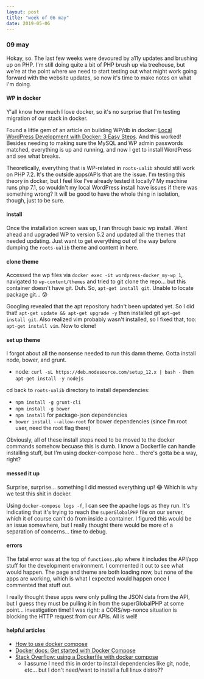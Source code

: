 ```yaml
---
layout: post
title: "week of 06 may"
date: 2019-05-06
---
```


### 09 may

Hokay, so. The last few weeks were devoured by a11y updates and brushing up on PHP. I'm still doing quite a bit of PHP brush up via treehouse, but we're at the point where we need to start testing out what might work going forward with the website updates, so now it's time to make notes on what I'm doing.

#### WP in docker

Y'all know how much I love docker, so it's no surprise that I'm testing migration of our stack in docker.

Found a little gem of an article on building WP/db in docker: [Local WordPress Development with Docker: 3 Easy Steps](https://medium.com/@tatemz/local-wordpress-development-with-docker-3-easy-steps-a7c375366b9). And this worked! Besides needing to making sure the MySQL and WP admin passwords matched, everything is up and running, and now I get to install WordPress and see what breaks. 

Theoretically, everything that is WP-related in `roots-ualib` should still work on PHP 7.2. It's the outside apps/APIs that are the issue. I'm testing this theory in docker, but I feel like I've already tested it locally? My machine runs php 7.1, so wouldn't my local WordPress install have issues if there was something wrong? It will be good to have the whole thing in isolation, though, just to be sure.

#### install

Once the installation screen was up, I ran through basic wp install. Went ahead and upgraded WP to version 5.2 and updated all the themes that needed updating. Just want to get everything out of the way before dumping the `roots-ualib` theme and content in here.

#### clone theme

Accessed the wp files via `docker exec -it wordpress-docker_my-wp_1`, navigated to `wp-content/themes` and tried to git clone the repo... but this container doesn't have git. Duh. So, `apt-get install git`. Unable to locate package git... :cold_sweat: 

Googling revealed that the apt repository hadn't been updated yet. So I did that! `apt-get update && apt-get upgrade -y` then installed git `apt-get install git`. Also realized vim probably wasn't installed, so I fixed that, too: `apt-get install vim`. Now to clone! 

#### set up theme

I forgot about all the nonsense needed to run this damn theme. Gotta install node, bower, and grunt.

- node: `curl -sL https://deb.nodesource.com/setup_12.x | bash -` then `apt-get install -y nodejs`

cd back to `roots-ualib` directory to install dependencies:

- `npm install -g grunt-cli`
- `npm install -g bower`
- `npm install` for package-json dependencies
- `bower install --allow-root` for bower dependencies (since I'm root user, need the root flag there)

Obviously, all of these install steps need to be moved to the docker commands somehow becuase this is dumb. I know a Dockerfile can handle installing stuff, but I'm using docker-compose here... there's gotta be a way, right?

#### messed it up

Surprise, surprise... something I did messed everything up! :joy: Which is why we test this shit in docker. 

Using `docker-compose logs -f`, I can see the apache logs as they run. It's indicating that it's trying to reach the `superGlobalPHP` file on our server, which it of course can't do from inside a container. I figured this would be an issue somewhere, but I really thought there would be more of a separation of concerns... time to debug.

#### errors

The fatal error was at the top of `functions.php` where it includes the API/app stuff for the development environment. I commented it out to see what would happen. The page and theme are both loading now, but none of the apps are working, which is what I expected would happen once I commented that stuff out.

I really thought these apps were only pulling the JSON data from the API, but I guess they must be pulling it in from the superGlobalPHP at some point... investigation time! I was right: a CORS/wp-nonce situation is blocking the HTTP request from our APIs. All is well!

#### helpful articles

- [How to use docker compose](https://www.linode.com/docs/applications/containers/how-to-use-docker-compose/)
- [Docker docs: Get started with Docker Compose](https://docs.docker.com/compose/gettingstarted/)
- [Stack Overflow: using a Dockerfile with docker compose](https://stackoverflow.com/questions/29480099/docker-compose-vs-dockerfile-which-is-better) 
  - I assume I need this in order to install dependencies like git, node, etc... but I don't need/want to install a full linux distro?? 
